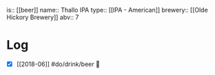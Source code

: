 is:: [[beer]]
name:: Thallo IPA
type:: [[IPA - American]]
brewery:: [[Olde Hickory Brewery]]
abv:: 7

# Log
- [x] [[2018-06]] #do/drink/beer 🤞
